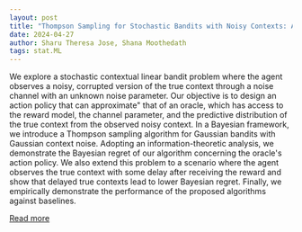 ```yaml
---
layout: post
title: "Thompson Sampling for Stochastic Bandits with Noisy Contexts: An Information-Theoretic Regret Analysis"
date: 2024-04-27
author: Sharu Theresa Jose, Shana Moothedath
tags: stat.ML
---
```


We explore a stochastic contextual linear bandit problem where the agent observes a noisy, corrupted version of the true context through a noise channel with an unknown noise parameter. Our objective is to design an action policy that can approximate" that of an oracle, which has access to the reward model, the channel parameter, and the predictive distribution of the true context from the observed noisy context. In a Bayesian framework, we introduce a Thompson sampling algorithm for Gaussian bandits with Gaussian context noise. Adopting an information-theoretic analysis, we demonstrate the Bayesian regret of our algorithm concerning the oracle's action policy. We also extend this problem to a scenario where the agent observes the true context with some delay after receiving the reward and show that delayed true contexts lead to lower Bayesian regret. Finally, we empirically demonstrate the performance of the proposed algorithms against baselines.

[Read more](https://arxiv.org/abs/2401.11565)
